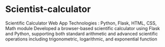 # Scientist-calculator
Scientific Calculator Web App Technologies : Python, Flask, HTML, CSS, Math module Developed a browser-based scientific calculator using Flask and Python, supporting both standard arithmetic and advanced  scientific operations including trigonometric, logarithmic, and exponential function
